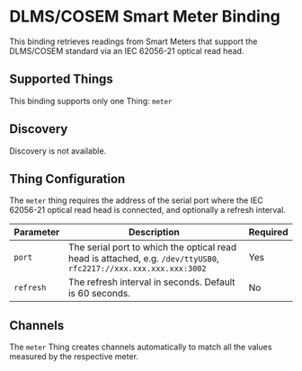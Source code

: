# DLMS/COSEM Smart Meter Binding

This binding retrieves readings from Smart Meters that support the DLMS/COSEM standard via an IEC 62056-21 optical read head.

## Supported Things

This binding supports only one Thing: `meter`

## Discovery

Discovery is not available.

## Thing Configuration

The `meter` thing requires the address of the serial port where the IEC 62056-21 optical read head is connected, and optionally a refresh interval.

| Parameter   |  Description                                                                                                      | Required |
|-------------|-------------------------------------------------------------------------------------------------------------------|----------|
| `port`      | The serial port to which the optical read head is attached, e.g. `/dev/ttyUSB0`, `rfc2217://xxx.xxx.xxx.xxx:3002` | Yes      |
| `refresh`   | The refresh interval in seconds. Default is 60 seconds.                                                           | No       |

## Channels

The `meter` Thing creates channels automatically to match all the values measured by the respective meter.
